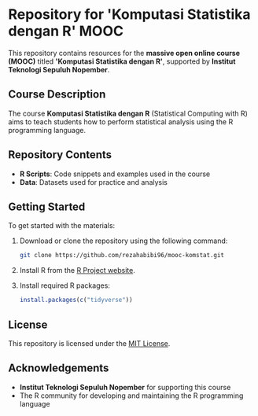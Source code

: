 # Repository for 'Komputasi Statistika dengan R' MOOC

This repository contains resources for the **massive open online course (MOOC)** titled **'Komputasi Statistika dengan R'**, supported by **Institut Teknologi Sepuluh Nopember**.

## Course Description

The course **Komputasi Statistika dengan R** (Statistical Computing with R) aims to teach students how to perform statistical analysis using the R programming language.

## Repository Contents

- **R Scripts**: Code snippets and examples used in the course
- **Data**: Datasets used for practice and analysis

## Getting Started

To get started with the materials:

1. Download or clone the repository using the following command:

    ```bash
    git clone https://github.com/rezahabibi96/mooc-komstat.git
    ```

2. Install R from the [R Project website](https://www.r-project.org/).

3. Install required R packages:

    ```r
    install.packages(c("tidyverse"))
    ```

## License

This repository is licensed under the [MIT License](LICENSE).

## Acknowledgements

- **Institut Teknologi Sepuluh Nopember** for supporting this course
- The R community for developing and maintaining the R programming language
